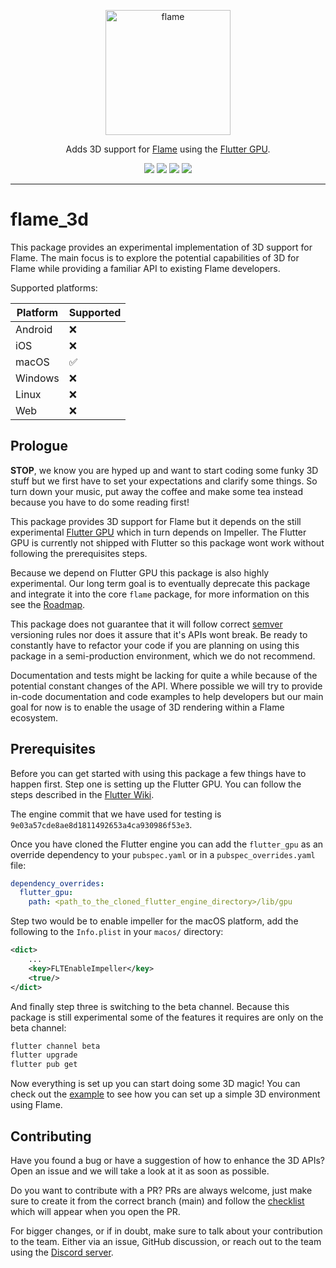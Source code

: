 <!-- markdownlint-disable MD013 -->
<p align="center">
  <a href="https://flame-engine.org">
    <img alt="flame" width="200px" src="https://user-images.githubusercontent.com/6718144/101553774-3bc7b000-39ad-11eb-8a6a-de2daa31bd64.png">
  </a>
</p>

<p align="center">
Adds 3D support for <a href="https://github.com/flame-engine/flame">Flame</a> using the <a href="https://github.com/flutter/flutter/wiki/Flutter-GPU">Flutter GPU</a>.
</p>

<p align="center">
  <a title="Pub" href="https://pub.dev/packages/flame_3d" ><img src="https://img.shields.io/pub/v/flame_3d.svg?style=popout" /></a>
  <a title="Test" href="https://github.com/flame-engine/flame/actions?query=workflow%3Acicd+branch%3Amain"><img src="https://github.com/flame-engine/flame/workflows/cicd/badge.svg?branch=main&event=push"/></a>
  <a title="Discord" href="https://discord.gg/pxrBmy4"><img src="https://img.shields.io/discord/509714518008528896.svg"/></a>
  <a title="Melos" href="https://github.com/invertase/melos"><img src="https://img.shields.io/badge/maintained%20with-melos-f700ff.svg"/></a>
</p>

---
<!-- markdownlint-enable MD013 -->

<!-- markdownlint-disable-next-line MD002 -->
# flame_3d

This package provides an experimental implementation of 3D support for Flame. The main focus is to 
explore the potential capabilities of 3D for Flame while providing a familiar API to existing Flame
developers.

Supported platforms:

| Platform | Supported |
| -------- | --------- |
| Android  | ❌        |
| iOS      | ❌        |
| macOS    | ✅        |
| Windows  | ❌        |
| Linux    | ❌        |
| Web      | ❌        |

## Prologue

**STOP**, we know you are hyped up and want to start coding some funky 3D stuff but we first have to
set your expectations and clarify some things. So turn down your music, put away the coffee and make
some tea instead because you have to do some reading first!

This package provides 3D support for Flame but it depends on the still experimental 
[Flutter GPU](https://github.com/flutter/flutter/wiki/Flutter-GPU) which in turn depends on 
Impeller. The Flutter GPU is currently not shipped with Flutter so this package wont work without 
following the prerequisites steps.

Because we depend on Flutter GPU this package is also highly experimental. Our long term goal is to
eventually deprecate this package and integrate it into the core `flame` package, for more 
information on this see the [Roadmap](https://github.com/flame-engine/flame/blob/main/packages/flame_3d/ROADMAP.md).

This package does not guarantee that it will follow correct [semver](https://semver.org/) versioning
rules nor does it assure that it's APIs wont break. Be ready to constantly have to refactor your 
code if you are planning on using this package in a semi-production environment, which we do not
recommend. 

Documentation and tests might be lacking for quite a while because of the potential constant changes
of the API. Where possible we will try to provide in-code documentation and code examples to help
developers but our main goal for now is to enable the usage of 3D rendering within a Flame 
ecosystem.


## Prerequisites

Before you can get started with using this package a few things have to happen first. Step one is 
setting up the Flutter GPU. You can follow the steps described in the 
[Flutter Wiki](https://github.com/flutter/flutter/wiki/Flutter-GPU#try-out-flutter-gpu). 

The engine commit that we have used for testing is `9e03a57cde8ae8d1811492653a4ca930986f53e3`. 

Once you have cloned the Flutter engine you can add the `flutter_gpu` as an override dependency 
to your `pubspec.yaml` or in a `pubspec_overrides.yaml` file:

```yaml
dependency_overrides:
  flutter_gpu:
    path: <path_to_the_cloned_flutter_engine_directory>/lib/gpu
```

Step two would be to enable impeller for the macOS platform, add the following to the 
`Info.plist` in your `macos/` directory:

```xml
<dict>
    ...
	<key>FLTEnableImpeller</key>
	<true/>
</dict>
```

And finally step three is switching to the beta channel. Because this package is still experimental 
some of the features it requires are only on the beta channel:

```sh
flutter channel beta
flutter upgrade
flutter pub get
```

Now everything is set up you can start doing some 3D magic! You can check out the
[example](https://github.com/flame-engine/flame/tree/main/packages/flame_3d/example) to see how you
can set up a simple 3D environment using Flame.


## Contributing

Have you found a bug or have a suggestion of how to enhance the 3D APIs? Open an issue and we will
take a look at it as soon as possible.

Do you want to contribute with a PR? PRs are always welcome, just make sure to create it from the
correct branch (main) and follow the [checklist](.github/pull_request_template.md) which will
appear when you open the PR.

For bigger changes, or if in doubt, make sure to talk about your contribution to the team. Either
via an issue, GitHub discussion, or reach out to the team using the 
[Discord server](https://discord.gg/pxrBmy4).